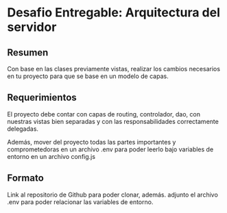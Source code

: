 # Desafio Entregable: Arquitectura del servidor

## Resumen

Con base en las clases previamente vistas, realizar los cambios necesarios en tu proyecto para que se base en un modelo de capas.


## Requerimientos

El proyecto debe contar con capas de routing, controlador, dao, con nuestras vistas bien separadas y con las responsabilidades correctamente delegadas.

Además, mover del proyecto todas las partes importantes y comprometedoras en un archivo .env para poder leerlo bajo variables de entorno en un archivo config.js

## Formato

Link al repositorio de Github para poder clonar, además. adjunto el archivo .env para poder relacionar las variables de entorno.
